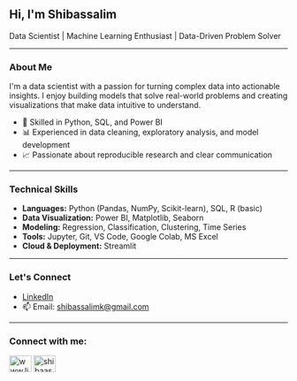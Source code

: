 ## Hi, I'm Shibassalim

Data Scientist | Machine Learning Enthusiast | Data-Driven Problem Solver

---

### About Me

I'm a data scientist with a passion for turning complex data into actionable insights. I enjoy building models that solve real-world problems and creating visualizations that make data intuitive to understand.

- 🧪 Skilled in Python, SQL, and Power BI
- 📊 Experienced in data cleaning, exploratory analysis, and model development
- 📈 Passionate about reproducible research and clear communication
  

---

### Technical Skills

- **Languages:** Python (Pandas, NumPy, Scikit-learn), SQL, R (basic)
- **Data Visualization:** Power BI, Matplotlib, Seaborn
- **Modeling:** Regression, Classification, Clustering, Time Series
- **Tools:** Jupyter, Git, VS Code, Google Colab, MS Excel
- **Cloud & Deployment:** Streamlit

---



### Let's Connect

- [LinkedIn](www.linkedin.com/in/shiba-ssalim-89717a2b2)
- 📫 Email: shibassalimk@gmail.com

---
<h3 align="left">Connect with me:</h3>
<p align="left">
<a href="https://linkedin.com/in/www.linkedin.com/in/shiba-ssalim-89717a2b2" target="blank"><img align="center" src="https://raw.githubusercontent.com/rahuldkjain/github-profile-readme-generator/master/src/images/icons/Social/linked-in-alt.svg" alt="www.linkedin.com/in/shiba-ssalim-89717a2b2" height="30" width="40" /></a>
<a href="https://instagram.com/shibaassaalim" target="blank"><img align="center" src="https://raw.githubusercontent.com/rahuldkjain/github-profile-readme-generator/master/src/images/icons/Social/instagram.svg" alt="shibaassaalim" height="30" width="40" /></a>
</p>


